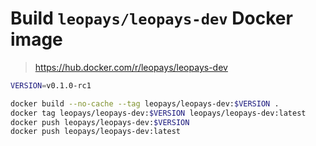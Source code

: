# Build `leopays/leopays-dev` Docker image
> https://hub.docker.com/r/leopays/leopays-dev


```bash
VERSION=v0.1.0-rc1

docker build --no-cache --tag leopays/leopays-dev:$VERSION .
docker tag leopays/leopays-dev:$VERSION leopays/leopays-dev:latest
docker push leopays/leopays-dev:$VERSION
docker push leopays/leopays-dev:latest
```
